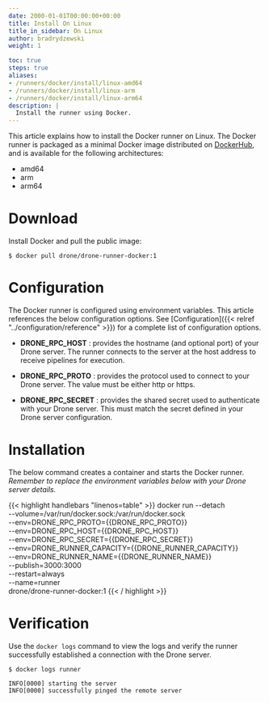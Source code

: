 ```yaml
---
date: 2000-01-01T00:00:00+00:00
title: Install On Linux
title_in_sidebar: On Linux
author: bradrydzewski
weight: 1

toc: true
steps: true
aliases:
- /runners/docker/install/linux-amd64
- /runners/docker/install/linux-arm
- /runners/docker/install/linux-arm64
description: |
  Install the runner using Docker.
---
```


This article explains how to install the Docker runner on Linux. The Docker runner is packaged as a minimal Docker image distributed on [DockerHub](https://hub.docker.com/r/drone/drone-runner-docker), and is available for the following architectures:

* amd64
* arm
* arm64

# Download

Install Docker and pull the public image:

```
$ docker pull drone/drone-runner-docker:1
```

# Configuration

The Docker runner is configured using environment variables. This article references the below configuration options. See [Configuration]({{< relref "../configuration/reference" >}}) for a complete list of configuration options.

* __DRONE_RPC_HOST__
  : provides the hostname (and optional port) of your Drone server. The runner connects to the server at the host address to receive pipelines for execution.

* __DRONE_RPC_PROTO__
  : provides the protocol used to connect to your Drone server. The value must be either http or https.

* __DRONE_RPC_SECRET__
  : provides the shared secret used to authenticate with your Drone server. This must match the secret defined in your Drone server configuration.

# Installation

The below command creates a container and starts the Docker runner. _Remember to replace the environment variables below with your Drone server details._

{{< highlight handlebars "linenos=table" >}}
docker run --detach \
  --volume=/var/run/docker.sock:/var/run/docker.sock \
  --env=DRONE_RPC_PROTO={{DRONE_RPC_PROTO}} \
  --env=DRONE_RPC_HOST={{DRONE_RPC_HOST}} \
  --env=DRONE_RPC_SECRET={{DRONE_RPC_SECRET}} \
  --env=DRONE_RUNNER_CAPACITY={{DRONE_RUNNER_CAPACITY}} \
  --env=DRONE_RUNNER_NAME={{DRONE_RUNNER_NAME}} \
  --publish=3000:3000 \
  --restart=always \
  --name=runner \
  drone/drone-runner-docker:1
{{< / highlight >}}

# Verification

Use the `docker logs` command to view the logs and verify the runner successfully established a connection with the Drone server.

```
$ docker logs runner

INFO[0000] starting the server
INFO[0000] successfully pinged the remote server 
```